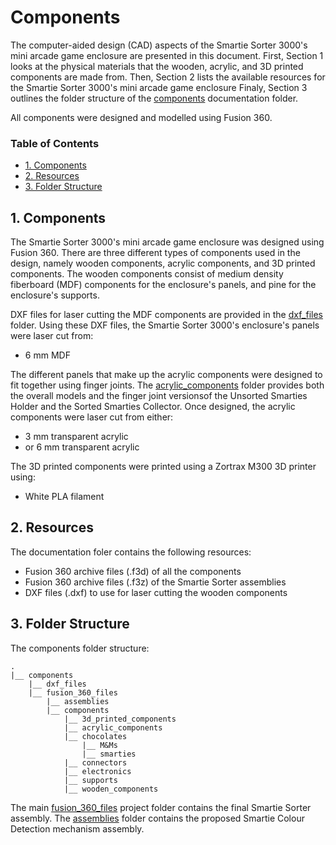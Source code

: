 # Components

The computer-aided design (CAD) aspects of the Smartie Sorter 3000's mini arcade game enclosure are presented in this document. First, Section 1 looks at the physical materials that the wooden, acrylic, and 3D printed components are made from. Then, Section 2 lists the available resources for the Smartie Sorter 3000's mini arcade game enclosure Finaly, Section 3 outlines the folder structure of the [components](https://github.com/pieterberg/Smartie-Sorter/tree/main/documentation/components) documentation folder.

All components were designed and modelled using Fusion 360.

### Table of Contents

- [1. Components](#1-components)
- [2. Resources](#2-resources)
- [3. Folder Structure](#3-folder-structure)

## 1. Components

The Smartie Sorter 3000's mini arcade game enclosure was designed using Fusion 360. There are three different types of components used in the design, namely wooden components, acrylic components, and 3D printed components. The wooden components consist of medium density fiberboard (MDF) components for the enclosure's panels, and pine for the enclosure's supports.

DXF files for laser cutting the MDF components are provided in the [dxf_files](https://github.com/pieterberg/Smartie-Sorter/tree/main/documentation/components/dxf_files) folder. Using these DXF files, the Smartie Sorter 3000's enclosure's panels were laser cut from:

- 6 mm MDF

The different panels that make up the acrylic components were designed to fit together using finger joints. The [acrylic_components](https://github.com/pieterberg/Smartie-Sorter/tree/main/documentation/components/fusion_360_files/components/acrylic_components) folder provides both the overall models and the finger joint versionsof the Unsorted Smarties Holder and the Sorted Smarties Collector. Once designed, the acrylic components were laser cut from either:

- 3 mm transparent acrylic
- or 6 mm transparent acrylic

The 3D printed components were printed using a Zortrax M300 3D printer using:

- White PLA filament

## 2. Resources

The documentation foler contains the following resources:

- Fusion 360 archive files (.f3d) of all the components
- Fusion 360 archive files (.f3z) of the Smartie Sorter assemblies
- DXF files (.dxf) to use for laser cutting the wooden components

## 3. Folder Structure

The components folder structure:

```
.
|__ components
    |__ dxf_files
    |__ fusion_360_files
        |__ assemblies
        |__ components
            |__ 3d_printed_components
            |__ acrylic_components
            |__ chocolates
                |__ M&Ms
                |__ smarties
            |__ connectors
            |__ electronics
            |__ supports
            |__ wooden_components
```

The main [fusion_360_files](https://github.com/pieterberg/Smartie-Sorter/tree/main/documentation/components/fusion_360_files) project folder contains the final Smartie Sorter assembly. The [assemblies](https://github.com/pieterberg/Smartie-Sorter/tree/main/documentation/components/fusion_360_files/assemblies) folder contains the proposed Smartie Colour Detection mechanism assembly.


